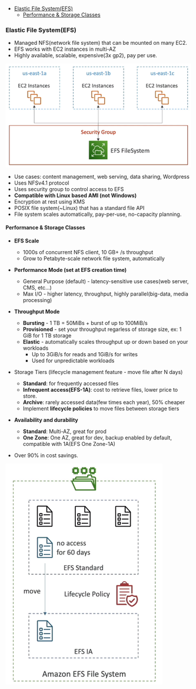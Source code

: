 <!-- TOC -->
  * [Elastic File System(EFS)](#elastic-file-systemefs)
    * [Performance & Storage Classes](#performance--storage-classes)
<!-- TOC -->

### Elastic File System(EFS)

* Managed NFS(network file system) that can be mounted on many EC2.
* EFS works with EC2 instances in multi-AZ
* Highly available, scalable, expensive(3x gp2), pay per use.

<img src="../images/efs/efs-file-system.png" alt="">

* Use cases: content management, web serving, data sharing, Wordpress
* Uses NFSv4.1 protocol
* Uses security group to control access to EFS
* **Compatible with Linux based AMI (not Windows)**
* Encryption at rest using KMS
* POSIX file system(~Linux) that has a standard file API
* File system scales automatically, pay-per-use, no-capacity planning.

#### Performance & Storage Classes

* **EFS Scale**
  * 1000s of concurrent NFS client, 10 GB+ /s throughput
  * Grow to Petabyte-scale network file system, automatically
* **Performance Mode (set at EFS creation time)**
  * General Purpose (default) - latency-sensitive use cases(web server, CMS, etc...)
  * Max I/O - higher latency, throughput, highly parallel(big-data, media processing)
* **Throughput Mode**
  * **Bursting** - 1 TB = 50MiBs + burst of up to 100MiB/s
  * **Provisioned** - set your throughput regarless of storage size, ex: 1 GiB for 1 TB storage
  * **Elastic** - automatically scales throughput up or down based on your workloads
    * Up to 3GiB/s for reads and 1GiB/s for writes
    * Used for unpredictable workloads

* Storage Tiers (lifecycle management feature - move file after N days)
  * **Standard**: for frequently accessed files
  * **Infrequent access(EFS-1A)**: cost to retrieve files, lower price to store.
  * **Archive**: rarely accessed data(few times each year), 50% cheaper
  * Implement **lifecycle policies** to move files between storage tiers
  
* **Availability and durability**
  * **Standard**: Multi-AZ, great for prod
  * **One Zone**: One AZ, great for dev, backup enabled by default, compatible with 1A(EFS One Zone-1A)

* Over 90% in cost savings.

<img src="../images/efs/efs-life-cycle-management.png" alt="">